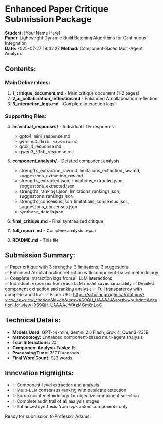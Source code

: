 
# Enhanced Paper Critique Submission Package

**Student:** [Your Name Here]  
**Paper:** Lightweight Dynamic Build Batching Algorithms for Continuous Integration  
**Date:** 2025-07-27 19:42:27
**Method:** Component-Based Multi-Agent Analysis

## Contents:

### Main Deliverables:
1. **1_critique_document.md** - Main critique document (1-2 pages)
2. **2_ai_collaboration_reflection.md** - Enhanced AI collaboration reflection
3. **3_interaction_logs.md** - Complete interaction logs

### Supporting Files:
4. **individual_responses/** - Individual LLM responses
   - gpto4_mini_response.md
   - gemini_2_flash_response.md
   - grok_4_response.md
   - qwen3_235b_response.md

5. **component_analysis/** - Detailed component analysis
   - strengths_extraction_raw.md, limitations_extraction_raw.md, suggestions_extraction_raw.md
   - strengths_extracted.json, limitations_extracted.json, suggestions_extracted.json
   - strengths_rankings.json, limitations_rankings.json, suggestions_rankings.json
   - strengths_consensus.json, limitations_consensus.json, suggestions_consensus.json
   - synthesis_details.json

6. **final_critique.md** - Final synthesized critique
7. **full_report.md** - Complete analysis report
8. **README.md** - This file

## Submission Summary:

✅ Paper critique with 3 strengths, 3 limitations, 3 suggestions  
✅ Enhanced AI collaboration reflection with component-based methodology  
✅ Complete interaction logs from all LLM interactions  
✅ Individual responses from each LLM model saved separately
✅ Detailed component extraction and ranking analysis
✅ Full transparency with complete audit trail
✅ Paper URL: https://scholar.google.ca/citations?view_op=view_citation&hl=en&user=XS9QH_UAAAAJ&sortby=pubdate&citation_for_view=XS9QH_UAAAAJ:WAzi4Gm8nLoC

## Technical Details:

- **Models Used:** GPT-o4-mini, Gemini 2.0 Flash, Grok 4, Qwen3-235B
- **Methodology:** Enhanced component-based multi-agent analysis
- **Total Interactions:** 20
- **Component Analysis Tasks:** 15
- **Processing Time:** 757.11 seconds
- **Final Word Count:** 923 words

## Innovation Highlights:

- ✨ Component-level extraction and analysis
- ✨ Multi-LLM consensus ranking with duplicate detection
- ✨ Borda count methodology for objective component selection
- ✨ Complete audit trail of all analysis stages
- ✨ Enhanced synthesis from top-ranked components only

Ready for submission to Professor Adams.
